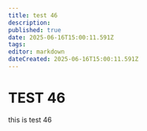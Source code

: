 ```yaml
---
title: test 46
description: 
published: true
date: 2025-06-16T15:00:11.591Z
tags: 
editor: markdown
dateCreated: 2025-06-16T15:00:11.591Z
---
```


# TEST 46
this is test 46
